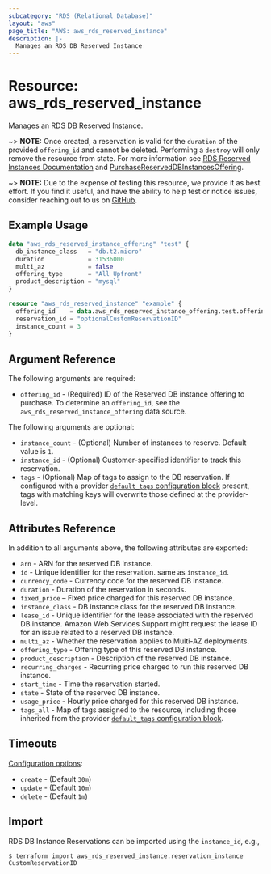 ```yaml
---
subcategory: "RDS (Relational Database)"
layout: "aws"
page_title: "AWS: aws_rds_reserved_instance"
description: |-
  Manages an RDS DB Reserved Instance
---
```


# Resource: aws_rds_reserved_instance

Manages an RDS DB Reserved Instance.

~> **NOTE:** Once created, a reservation is valid for the `duration` of the provided `offering_id` and cannot be deleted. Performing a `destroy` will only remove the resource from state. For more information see [RDS Reserved Instances Documentation](https://aws.amazon.com/rds/reserved-instances/) and [PurchaseReservedDBInstancesOffering](https://docs.aws.amazon.com/AmazonRDS/latest/APIReference/API_PurchaseReservedDBInstancesOffering.html).

~> **NOTE:** Due to the expense of testing this resource, we provide it as best effort. If you find it useful, and have the ability to help test or notice issues, consider reaching out to us on [GitHub](https://github.com/hashicorp/terraform-provider-aws).

## Example Usage

```terraform
data "aws_rds_reserved_instance_offering" "test" {
  db_instance_class   = "db.t2.micro"
  duration            = 31536000
  multi_az            = false
  offering_type       = "All Upfront"
  product_description = "mysql"
}

resource "aws_rds_reserved_instance" "example" {
  offering_id    = data.aws_rds_reserved_instance_offering.test.offering_id
  reservation_id = "optionalCustomReservationID"
  instance_count = 3
}
```

## Argument Reference

The following arguments are required:

* `offering_id` - (Required) ID of the Reserved DB instance offering to purchase. To determine an `offering_id`, see the `aws_rds_reserved_instance_offering` data source.

The following arguments are optional:

* `instance_count` - (Optional) Number of instances to reserve. Default value is `1`.
* `instance_id` - (Optional) Customer-specified identifier to track this reservation.
* `tags` - (Optional) Map of tags to assign to the DB reservation. If configured with a provider [`default_tags` configuration block](/docs/providers/aws/index.html#default_tags-configuration-block) present, tags with matching keys will overwrite those defined at the provider-level.

## Attributes Reference

In addition to all arguments above, the following attributes are exported:

* `arn` - ARN for the reserved DB instance.
* `id` - Unique identifier for the reservation. same as `instance_id`.
* `currency_code` - Currency code for the reserved DB instance.
* `duration` - Duration of the reservation in seconds.
* `fixed_price` – Fixed price charged for this reserved DB instance.
* `instance_class` - DB instance class for the reserved DB instance.
* `lease_id` - Unique identifier for the lease associated with the reserved DB instance. Amazon Web Services Support might request the lease ID for an issue related to a reserved DB instance.
* `multi_az` - Whether the reservation applies to Multi-AZ deployments.
* `offering_type` - Offering type of this reserved DB instance.
* `product_description` - Description of the reserved DB instance.
* `recurring_charges` - Recurring price charged to run this reserved DB instance.
* `start_time` - Time the reservation started.
* `state` - State of the reserved DB instance.
* `usage_price` - Hourly price charged for this reserved DB instance.
* `tags_all` - Map of tags assigned to the resource, including those inherited from the provider [`default_tags` configuration block](https://registry.terraform.io/providers/hashicorp/aws/latest/docs#default_tags-configuration-block).

## Timeouts

[Configuration options](https://developer.hashicorp.com/terraform/language/resources/syntax#operation-timeouts):

- `create` - (Default `30m`)
- `update` - (Default `10m`)
- `delete` - (Default `1m`)

## Import

RDS DB Instance Reservations can be imported using the `instance_id`, e.g.,

```
$ terraform import aws_rds_reserved_instance.reservation_instance CustomReservationID
```
